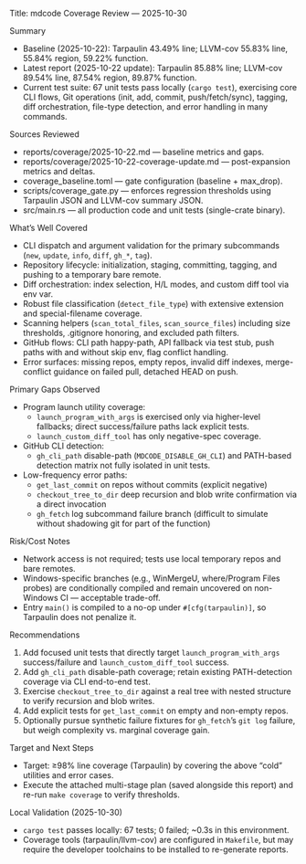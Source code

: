 Title: mdcode Coverage Review — 2025-10-30

Summary
- Baseline (2025-10-22): Tarpaulin 43.49% line; LLVM-cov 55.83% line, 55.84% region, 59.22% function.
- Latest report (2025-10-22 update): Tarpaulin 85.88% line; LLVM-cov 89.54% line, 87.54% region, 89.87% function.
- Current test suite: 67 unit tests pass locally (`cargo test`), exercising core CLI flows, Git operations (init, add, commit, push/fetch/sync), tagging, diff orchestration, file-type detection, and error handling in many commands.

Sources Reviewed
- reports/coverage/2025-10-22.md — baseline metrics and gaps.
- reports/coverage/2025-10-22-coverage-update.md — post-expansion metrics and deltas.
- coverage_baseline.toml — gate configuration (baseline + max_drop).
- scripts/coverage_gate.py — enforces regression thresholds using Tarpaulin JSON and LLVM-cov summary JSON.
- src/main.rs — all production code and unit tests (single-crate binary).

What’s Well Covered
- CLI dispatch and argument validation for the primary subcommands (`new`, `update`, `info`, `diff`, `gh_*`, `tag`).
- Repository lifecycle: initialization, staging, committing, tagging, and pushing to a temporary bare remote.
- Diff orchestration: index selection, H/L modes, and custom diff tool via env var.
- Robust file classification (`detect_file_type`) with extensive extension and special-filename coverage.
- Scanning helpers (`scan_total_files`, `scan_source_files`) including size thresholds, .gitignore honoring, and excluded path filters.
- GitHub flows: CLI path happy-path, API fallback via test stub, push paths with and without skip env, flag conflict handling.
- Error surfaces: missing repos, empty repos, invalid diff indexes, merge-conflict guidance on failed pull, detached HEAD on push.

Primary Gaps Observed
- Program launch utility coverage:
  - `launch_program_with_args` is exercised only via higher-level fallbacks; direct success/failure paths lack explicit tests.
  - `launch_custom_diff_tool` has only negative-spec coverage.
- GitHub CLI detection:
  - `gh_cli_path` disable-path (`MDCODE_DISABLE_GH_CLI`) and PATH-based detection matrix not fully isolated in unit tests.
- Low-frequency error paths:
  - `get_last_commit` on repos without commits (explicit negative)
  - `checkout_tree_to_dir` deep recursion and blob write confirmation via a direct invocation
  - `gh_fetch` log subcommand failure branch (difficult to simulate without shadowing git for part of the function)

Risk/Cost Notes
- Network access is not required; tests use local temporary repos and bare remotes.
- Windows-specific branches (e.g., WinMergeU, where/Program Files probes) are conditionally compiled and remain uncovered on non-Windows CI — acceptable trade-off.
- Entry `main()` is compiled to a no-op under `#[cfg(tarpaulin)]`, so Tarpaulin does not penalize it.

Recommendations
1) Add focused unit tests that directly target `launch_program_with_args` success/failure and `launch_custom_diff_tool` success.
2) Add `gh_cli_path` disable-path coverage; retain existing PATH-detection coverage via CLI end-to-end test.
3) Exercise `checkout_tree_to_dir` against a real tree with nested structure to verify recursion and blob writes.
4) Add explicit tests for `get_last_commit` on empty and non-empty repos.
5) Optionally pursue synthetic failure fixtures for `gh_fetch`’s `git log` failure, but weigh complexity vs. marginal coverage gain.

Target and Next Steps
- Target: ≥98% line coverage (Tarpaulin) by covering the above “cold” utilities and error cases.
- Execute the attached multi-stage plan (saved alongside this report) and re-run `make coverage` to verify thresholds.

Local Validation (2025-10-30)
- `cargo test` passes locally: 67 tests; 0 failed; ~0.3s in this environment.
- Coverage tools (tarpaulin/llvm-cov) are configured in `Makefile`, but may require the developer toolchains to be installed to re-generate reports.

